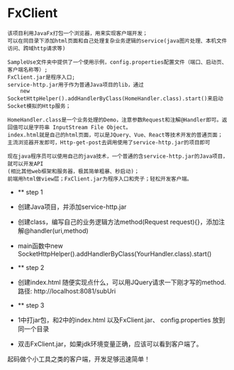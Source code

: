 # FxClient

```
该项目利用JavaFx打包一个浏览器，用来实现客户端开发；
可以在同目录下添加html页面和自己处理复杂业务逻辑的service(java图片处理、本机文件访问、跨域http请求等)

SampleUse文件夹中提供了一个使用示例，config.properties配置文件（端口、启动页、客户端名称等）;
FxClient.jar是程序入口;
service-http.jar用于作为普通Java项目的lib，通过
    new SocketHttpHelper().addHandlerByClass(HomeHandler.class).start()来启动Socket模拟的Http服务；
 
HomeHandler.class是一个业务处理的Demo，注意参数Request和注解@Handler即可。返回值可以是字符串 InputStream File Object。
index.html就是自己的html页面，可以是JQuery、Vue、React等技术开发的普通页面；
主流浏览器开发即可，Http-get-post去调用使用了service-http.jar的项目即可
 
现在java程序员可以使用自己的java技术，一个普通的含service-http.jar的Java项目，就可以开发API
(相比其他web框架和服务器，极其简单粗暴、秒启动)；
前端用html做view层；FxClient.jar为程序入口和壳子；轻松开发客户端。
```

* ** step 1
* 创建Java项目，并添加service-http.jar
* 创建class，编写自己的业务逻辑方法method(Request request){}，添加注解@handler(uri,method)
* main函数中new SocketHttpHelper().addHandlerByClass(YourHandler.class).start()

* ** step 2
* 创建index.html 随便实现点什么，可以用JQuery请求一下刚才写的method.路径: http://localhost:8081/subUri

* ** step 3
* 1中打jar包，和2中的index.html 以及FxClient.jar、 config.properties 放到同一个目录
* 双击FxClient.jar，如果jdk环境变量正确，应该可以看到客户端了。


 起码做个小工具之类的客户端，开发足够迅速简单！
